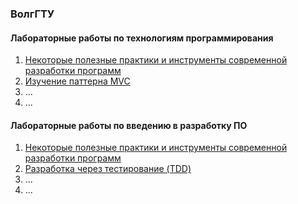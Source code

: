 ### ВолгГТУ
#### Лабораторные работы по технологиям программирования
1. [Некоторые полезные практики и инструменты современной разработки программ](https://github.com/citrux/programming-technologies-1)
2. [Изучение паттерна MVC](https://github.com/citrux/programming-technologies-2)
3. ...
4. ...

#### Лабораторные работы по введению в разработку ПО
1. [Некоторые полезные практики и инструменты современной разработки программ](https://github.com/citrux/introduction-to-software-development-1)
2. [Разработка через тестирование (TDD)](https://github.com/citrux/introduction-to-software-development-2)
3. ...
4. ...
